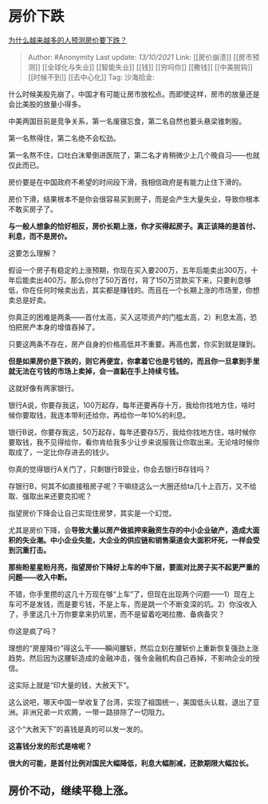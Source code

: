 # 房价下跌
[为什么越来越多的人预测房价要下跌？](https://www.zhihu.com/question/392893161/answer/2163203321)

> Author: #Anonymity
> Last update: *13/10/2021*
> Link: [[房价崩溃]] [[房市预测]] [[全球化与失业]] [[智能失业]] [[钱]] [[穷吗你]] [[撒钱]] [[中美脱钩]] [[时候不到]] [[去中心化]]
> Tag:
> 沙海拾金:

什么时候美股先崩了，中国才有可能让房市放松点。而即使这样，房市的放量还是会比美股的放量小得多。

中美两国目前是竞争关系，第一名废寝忘食，第二名自然也要头悬梁锥刺股。

第一名熬得住，第二名绝不会松劲。

第一名熬不住，口吐白沫晕倒进医院了，第二名才肯稍微少上几个晚自习——也就仅此而已。

房价要是在中国政府不希望的时间段下滑，我相信政府是有能力止住下滑的。

房价下滑，结果根本不是你会很容易买到房子，而是会产生大量失业，导致你根本不敢买房子了。

**与一般人想象的恰好相反，房价长期上涨，你才买得起房子。真正该降的是首付、利息，而不是房价。**

这要怎么理解？

假设一个房子有稳定的上涨预期，你现在买入要200万，五年后能卖出300万，十年后能卖出400万。那么你付了50万首付，背了150万贷款买下来，只要利息够低，你在任何时候卖出去，其实都是赚钱的。而且在一个长期上涨的市场里，你想卖总是好卖。

你真正的困难是两条——首付太高，买入这项资产的门槛太高，2）利息太高，恐怕把房产本身的增值吞掉了。

只要这两条不存在，房产自身的价格高低并不重要。再高也罢，你买到就是赚到。

**但是如果房价是下跌的，则它再便宜，你拿着它也是亏钱的，而且你一旦拿到手里就无法在亏钱的市场上卖掉，会一直黏在手上持续亏钱。**

这就好像有两家银行。

银行A说，你要存我这，100万起存，每年还要再存十万，我给你找地方住，啥时候你要取钱，我连本带利还给你，再给你一年10%的利息。

银行B说，你要存我这，50万起存，每年还要存5万，我给你找地方住，啥时候你要取钱，我不见得给你，看你肯给我多少让步来说服我让你取出来。无论啥时候你取成了，一定比你存进去的钱少。

你真的觉得银行A关门了，只剩银行B营业，你会去银行B存钱吗？

存银行B，何其不如直接租房子呢？干嘛绕这么一大圈还给ta几十上百万，又不给取、强取出来还要克扣呢？

指望房价下降会让自己实现住房梦，其实是一个幻觉。

尤其是房价下降，会**导致大量以房产做抵押来融资生存的中小企业破产，造成大面积的失业潮。中小企业失能，大企业的供应链和销售渠道会大面积坏死，一样会受到沉重打击。**

**那些盼星星盼月亮，指望房价下降好上车的中下层，要面对比房子买不起更严重的问题——收入中断。**

不错，你手里攒的这几十万现在够“上车”了，但现在出现两个问题——1）现在上车可不是发钱，而是要亏钱，不是上车，而是跳一个不断变深的坑。2）你没收入了，手里这几十万你要拿来扔坑里，而不是留着吃喝拉撒、备病备灾？

你这是疯了吗？

理想的“房屋降价”得这么干——瞬间腰斩，然后立刻在腰斩价上重新恢复强劲上涨趋势。然后因为这腰斩造成的金融冲击，强令金融机构自己吞掉，不影响企业的授信。

这实际上就是“印大量的钱，大赦天下”。

这么说吧，哪天中国一举收复了台湾，实现了祖国统一，美国低头认栽，退出了亚洲。非洲兄弟一片欢腾，一带一路排除了一切阻力。

这个“大赦天下”的喜钱是真的可以发一发的。

**这喜钱分发的形式是啥呢？**

**很大的可能，是首付比例对国民大幅降低，利息大幅削减，还款期限大幅拉长。**

## **房价不动，继续平稳上涨。**

